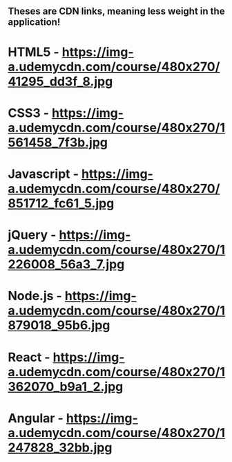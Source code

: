 ## Theses are CDN links, meaning less weight in the application!

# HTML5 - https://img-a.udemycdn.com/course/480x270/41295_dd3f_8.jpg

# CSS3 - https://img-a.udemycdn.com/course/480x270/1561458_7f3b.jpg

# Javascript - https://img-a.udemycdn.com/course/480x270/851712_fc61_5.jpg

# jQuery - https://img-a.udemycdn.com/course/480x270/1226008_56a3_7.jpg

# Node.js - https://img-a.udemycdn.com/course/480x270/1879018_95b6.jpg

# React - https://img-a.udemycdn.com/course/480x270/1362070_b9a1_2.jpg

# Angular - https://img-a.udemycdn.com/course/480x270/1247828_32bb.jpg
